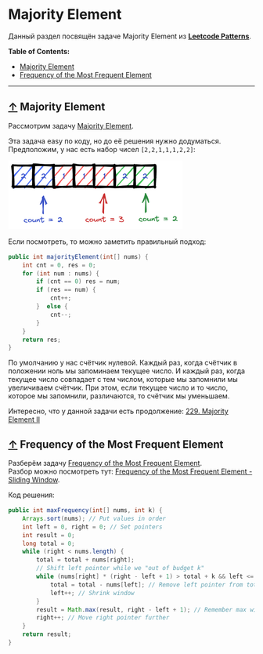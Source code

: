 # <a id="home"></a> Majority Element

Данный раздел посвящён задаче Majority Element из **[Leetcode Patterns](https://seanprashad.com/leetcode-patterns/)**.

**Table of Contents:**
- [Majority Element](#majority)
- [Frequency of the Most Frequent Element](#frequency)

----

## [↑](#home) <a id="majority"></a> Majority Element
Рассмотрим задачу [Majority Element](https://leetcode.com/problems/majority-element/).

Эта задача easy по коду, но до её решения нужно додуматься.\
Предположим, у нас есть набор чисел ``[2,2,1,1,1,2,2]``:

![](../img/Majority.png)

Если посмотреть, то можно заметить правильный подход:
```java
public int majorityElement(int[] nums) {
    int cnt = 0, res = 0;
    for (int num : nums) {
        if (cnt == 0) res = num;
        if (res == num) {
            cnt++;
        }  else {
            cnt--;
        }
    }
    return res;
}
```
По умолчанию у нас счётчик нулевой. Каждый раз, когда счётчик в положении ноль мы запоминаем текущее число. И каждый раз, когда текущее число совпадает с тем числом, которые мы запомнили мы увеличиваем счётчик. При этом, если текущее число и то число, которое мы запомнили, различаются, то счётчик мы уменьшаем.

Интересно, что у данной задачи есть продолжение: [229. Majority Element II](https://leetcode.com/problems/majority-element-ii/)


## [↑](#home) <a id="frequency"></a> Frequency of the Most Frequent Element
Разберём задачу [Frequency of the Most Frequent Element](https://leetcode.com/problems/frequency-of-the-most-frequent-element/).\
Разбор можно посмотреть тут: [Frequency of the Most Frequent Element - Sliding Window](https://www.youtube.com/watch?v=vgBrQ0NM5vE).

Код решения:
```java
public int maxFrequency(int[] nums, int k) {
    Arrays.sort(nums); // Put values in order
    int left = 0, right = 0; // Set pointers
    int result = 0;
    long total = 0;
    while (right < nums.length) {
        total = total + nums[right];
        // Shift left pointer while we "out of budget k"
        while (nums[right] * (right - left + 1) > total + k && left <= right) {
            total = total - nums[left]; // Remove left pointer from total
            left++; // Shrink window
        }
        result = Math.max(result, right - left + 1); // Remember max window size
        right++; // Move right pointer further
    }
    return result;
}
```